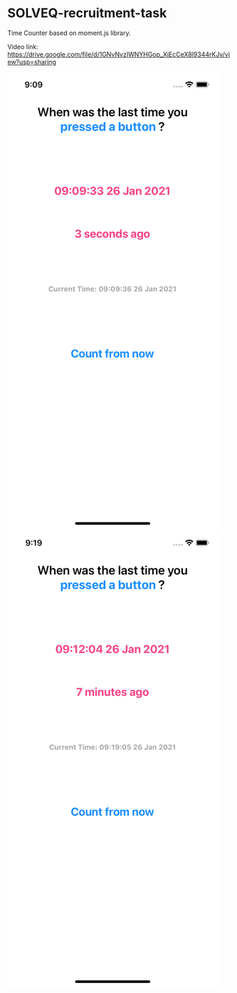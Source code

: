 # SOLVEQ-recruitment-task

Time Counter based on moment.js library.

Video link: https://drive.google.com/file/d/1GNvNvzIWNYHGop_XiEcCeX8l9344rKJv/view?usp=sharing

![My image](https://github.com/Amanek93/LastSeen/blob/master/Screenshoots/Simulator%20Screen%20Shot%20-%20iPhone%2011%20-%202021-01-26%20at%2009.09.37.png)
![My image](https://github.com/Amanek93/LastSeen/blob/master/Screenshoots/Simulator%20Screen%20Shot%20-%20iPhone%2011%20-%202021-01-26%20at%2009.19.21.png)
